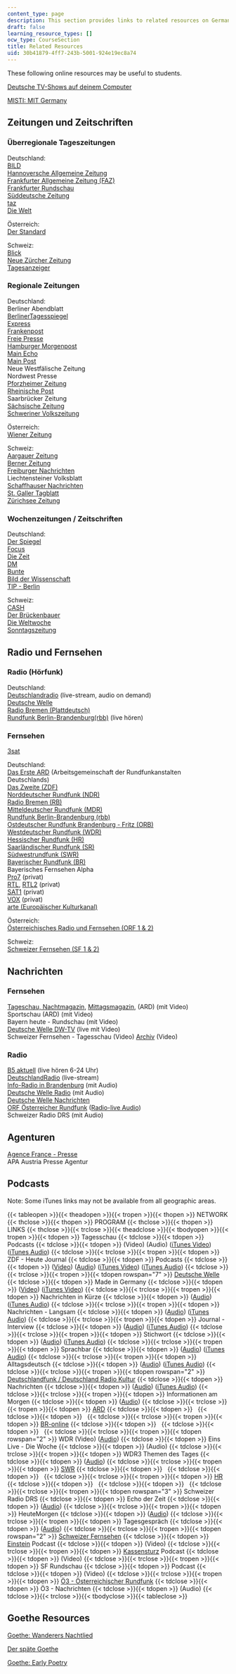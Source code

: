 ```yaml
---
content_type: page
description: This section provides links to related resources on German.
draft: false
learning_resource_types: []
ocw_type: CourseSection
title: Related Resources
uid: 30b41879-4ff7-243b-5001-924e19ec8a74
---
```

These following online resources may be useful to students.

[Deutsche TV-Shows auf deinem Computer](http://rtl-now.rtl.de/)

[MISTI: MIT Germany](https://misti.mit.edu/mit-germany)

## Zeitungen und Zeitschriften

### Überregionale Tageszeitungen

Deutschland:      
[BILD](http://www.bild.de/)      
[Hannoversche Allgemeine Zeitung](http://www.haz.de/)      
[Frankfurter Allgemeine Zeitung (FAZ)](http://www.faz.net/s/homepage.html)      
[Frankfurter Rundschau](http://www.fr-online.de/)      
[Süddeutsche Zeitung](http://www.sueddeutsche.de/)      
[taz](http://www.taz.de/)      
[Die Welt](http://www.welt.de/)

Österreich:      
[Der Standard](http://derstandard.at/)

Schweiz:      
[Blick](http://www.blick.ch/)      
[Neue Zürcher Zeitung](http://www.nzz.ch/)      
[Tagesanzeiger](http://www.tages-anzeiger.ch/)

### Regionale Zeitungen

Deutschland:      
Berliner Abendblatt      
[BerlinerTagesspiegel](http://www.tagesspiegel.de/)      
[Express](http://www.express.de/)      
[Frankenpost](http://www.frankenpost.de/)      
[Freie Presse](http://www.freiepresse.de/TEXTE/NACHRICHTEN/)      
[Hamburger Morgenpost](http://www.mopo.de/)      
[Main Echo](http://www.main-echo.de/)      
[Main Post](http://www.mainpost.de/)      
Neue Westfälische Zeitung      
Nordwest Presse      
[Pforzheimer Zeitung](http://www.pz-news.de/)      
[Rheinische Post](http://www.rp-online.de/)      
Saarbrücker Zeitung      
[Sächsische Zeitung](http://www.sz-online.de/)      
[Schweriner Volkszeitung](http://www.svz.de/)

Österreich:      
[Wiener Zeitung](http://www.wienerzeitung.at/)

Schweiz:      
[Aargauer Zeitung](http://www.a-z.ch/medien/az)      
[Berner Zeitung](http://www.bernerzeitung.ch/)      
[Freiburger Nachrichten](http://www.freiburger-nachrichten.ch/)      
Liechtensteiner Volksblatt      
[Schaffhauser Nachrichten](http://www.shn.ch/)      
[St. Galler Tagblatt](http://www.tagblatt.ch/)      
[Zürichsee Zeitung](http://www.zsz.ch/)

### Wochenzeitungen / Zeitschriften

Deutschland:      
[Der Spiegel](http://www.spiegel.de/)      
[Focus](http://focus.de/)      
[Die Zeit](http://www.zeit.de/index)      
[DM](http://www.dm-online.de/)      
[Bunte](http://www.bunte.de/)      
[Bild der Wissenschaft](https://www.wissenschaft.de/)      
[TIP - Berlin](http://www.tip-berlin.de/)

Schweiz:      
[CASH](http://www.cash.ch/)      
[Der Brückenbauer](http://www.migrosmagazin.ch/leben/familie/artikel/die-brueckenbauer)      
[Die Weltwoche](http://www.weltwoche.ch/)      
[Sonntagszeitung](http://www.sonntagszeitung.ch/)

## Radio und Fernsehen

### Radio (Hörfunk)

Deutschland:      
[Deutschlandradio](http://www.dradio.de/) (live-stream, audio on demand)      
[Deutsche Welle](http://www.dw-world.de/)      
[Radio Bremen (Plattdeutsch)](http://www.radiobremen.de/bremeneins/serien/plattdeutsche_nachrichten/startseite102.html)      
[Rundfunk Berlin-Brandenburg(rbb)](http://www.rbb-online.de/) (live hören)

### Fernsehen

[3sat](http://www.3sat.de/)

Deutschland:      
[Das Erste ARD](http://www.ard.de/) (Arbeitsgemeinschaft der Rundfunkanstalten Deutschlands)      
[Das Zweite (ZDF)](http://www.zdf.de/)      
[Norddeutscher Rundfunk (NDR)](http://www1.ndr.de/index.html?redir=1)      
[Radio Bremen (RB)](http://www.radiobremen.de/)      
[Mitteldeutscher Rundfunk (MDR)](http://www.mdr.de/)      
[Rundfunk Berlin-Brandenburg (rbb)](http://www.rbb-online.de/)      
[Ostdeutscher Rundfunk Brandenburg - Fritz (ORB)](http://www.fritz.de/)      
[Westdeutscher Rundfunk (WDR)](http://www.wdr.de/themen/homepages/homepage.jhtml)      
[Hessischer Rundfunk (HR)](http://www.ard.de/home/intern/fakten/abc-der-ard/Saarlaendischer_Rundfunk__SR_/537542/index.html)      
[Saarländischer Rundfunk (SR)](http://www.sr-online.de/home/1655/)      
[Südwestrundfunk (SWR)](http://www.swr-online.de/)      
[Bayerischer Rundfunk (BR)](http://www.br-online.de/)      
Bayerisches Fernsehen Alpha      
[Pro7](https://www.prosieben.de/) (privat)      
[RTL](http://www.rtl.de/), [RTL2](http://www.rtl2.de/) (privat)      
[SAT1](http://www.sat1.de/) (privat)      
[VOX](http://www.vox.de/) (privat)      
[arte (Europäischer Kulturkanal)](http://www.arte-tv.com/de/70.html)

Österreich:      
[Österreichisches Radio und Fernsehen (ORF 1 & 2)](http://www.orf.at/)

Schweiz:      
[Schweizer Fernsehen (SF 1 & 2)](http://www.sf.tv/)

## Nachrichten

### Fernsehen

[Tageschau, Nachtmagazin](http://www.tagesschau.de/), [Mittagsmagazin](http://www.br-online.de/mittagsmagazin/), (ARD) (mit Video)      
Sportschau (ARD) (mit Video)      
Bayern heute - Rundschau (mit Video)      
[Deutsche Welle DW-TV](https://www.dw.com/en/live-tv/channel-english) (live mit Video)      
Schweizer Fernsehen - Tagesschau (Video) [Archiv](http://www.sf.tv/archiv/index.php) (Video)

### Radio

[B5 aktuell](http://www.br-online.de/b5aktuell/) (live hören 6-24 Uhr)      
[DeutschlandRadio](http://www.dradio.de/) (live-stream)      
[Info-Radio in Brandenburg](http://inforadio.de/) (mit Audio)      
[Deutsche Welle Radio](http://www.dw-world.de/german/0,3367,705-184676,00.html) (mit Audio)      
[Deutsche Welle Nachrichten](http://www.dw-world.de/german)      
[ORF Österreicher Rundfunk](http://www.orf.at/) ([Radio-live Audio](http://radio.orf.at/))      
Schweizer Radio DRS (mit Audio)

## Agenturen

[Agence France - Presse](https://www.afp.com/en/search/results/Agence%20France%20-%20Presse)      
APA Austria Presse Agentur

## Podcasts

Note: Some iTunes links may not be available from all geographic areas.

{{< tableopen >}}{{< theadopen >}}{{< tropen >}}{{< thopen >}}
NETWORK
{{< thclose >}}{{< thopen >}}
PROGRAM
{{< thclose >}}{{< thopen >}}
LINKS
{{< thclose >}}{{< trclose >}}{{< theadclose >}}{{< tbodyopen >}}{{< tropen >}}{{< tdopen >}}
Tagesschau
{{< tdclose >}}{{< tdopen >}}
Podcasts
{{< tdclose >}}{{< tdopen >}}
(Video) (Audio) ([iTunes Video](http://phobos.apple.com/WebObjects/MZStore.woa/wa/viewPodcast?id=92538468)) ([iTunes Audio](http://phobos.apple.com/WebObjects/MZStore.woa/wa/viewPodcast?id=78518945))
{{< tdclose >}}{{< trclose >}}{{< tropen >}}{{< tdopen >}}
ZDF - Heute Journal
{{< tdclose >}}{{< tdopen >}}
Podcasts
{{< tdclose >}}{{< tdopen >}}
([Video](http://podcast.heute.de/journal-video.xml)) ([Audio](http://podcast.heute.de/journal-audio.xml)) ([iTunes Video](http://www.heute.de/ZDFheute/inhalt/21/0,3672,5248821,00.html)) ([iTunes Audio](http://www.heute.de/ZDFheute/inhalt/21/0,3672,5248821,00.html))
{{< tdclose >}}{{< trclose >}}{{< tropen >}}{{< tdopen rowspan="7" >}}
[Deutsche Welle](http://www.dw-world.de/dw/0,2142,9540,00.html)
{{< tdclose >}}{{< tdopen >}}
Made in Germany
{{< tdclose >}}{{< tdopen >}}
([Video](http://blogs.dw-world.de/madeingermany/rss2.xml)) ([iTunes Video](http://phobos.apple.com/WebObjects/MZStore.woa/wa/viewPodcast?id=208317025))
{{< tdclose >}}{{< trclose >}}{{< tropen >}}{{< tdopen >}}
Nachrichten in Kürze
{{< tdclose >}}{{< tdopen >}}
([Audio](http://rss.dw-world.de/xml/podcast_nachrichten)) ([iTunes Audio](http://phobos.apple.com/WebObjects/MZStore.woa/wa/viewPodcast?id=181306049))
{{< tdclose >}}{{< trclose >}}{{< tropen >}}{{< tdopen >}}
Nachrichten - Langsam
{{< tdclose >}}{{< tdopen >}}
([Audio](http://rss.dw-world.de/xml/podcast_langsam_gesprochene_nachrichten)) ([iTunes Audio](http://phobos.apple.com/WebObjects/MZStore.woa/wa/viewPodcast?id=80106652))
{{< tdclose >}}{{< trclose >}}{{< tropen >}}{{< tdopen >}}
Journal - Interview
{{< tdclose >}}{{< tdopen >}}
([Audio](http://blogs.dw-world.de/journal/rss2.xml)) ([iTunes Audio](http://phobos.apple.com/WebObjects/MZStore.woa/wa/viewPodcast?id=109050849&s=143443))
{{< tdclose >}}{{< trclose >}}{{< tropen >}}{{< tdopen >}}
Stichwort
{{< tdclose >}}{{< tdopen >}}
([Audio](http://rss.dw-world.de/xml/podcast_stichwort)) ([iTunes Audio](http://phobos.apple.com/WebObjects/MZStore.woa/wa/viewPodcast?id=108997412))
{{< tdclose >}}{{< trclose >}}{{< tropen >}}{{< tdopen >}}
Sprachbar
{{< tdclose >}}{{< tdopen >}}
([Audio](http://rss.dw-world.de/xml/podcast_sprachbar)) ([iTunes Audio](http://phobos.apple.com/WebObjects/MZStore.woa/wa/viewPodcast?id=80105914))
{{< tdclose >}}{{< trclose >}}{{< tropen >}}{{< tdopen >}}
Alltagsdeutsch
{{< tdclose >}}{{< tdopen >}}
([Audio](http://rss.dw-world.de/xml/podcast_alltagsdeutsch)) ([iTunes Audio](http://phobos.apple.com/WebObjects/MZStore.woa/wa/viewPodcast?id=109002920))
{{< tdclose >}}{{< trclose >}}{{< tropen >}}{{< tdopen rowspan="2" >}}
[Deutschlandfunk / Deutschland Radio Kultur](https://www.deutschlandradio.de/)
{{< tdclose >}}{{< tdopen >}}
Nachrichten
{{< tdclose >}}{{< tdopen >}}
([Audio](http://www.dradio.de/rss/podcast/nachrichten/)) ([iTunes Audio](http://www.dradio.de/rss/podcast/nachrichten/?mode=text))
{{< tdclose >}}{{< trclose >}}{{< tropen >}}{{< tdopen >}}
Informationen am Morgen
{{< tdclose >}}{{< tdopen >}}
([Audio](http://www.dradio.de/rss/podcast/sendungen/informationenammorgen/))
{{< tdclose >}}{{< trclose >}}{{< tropen >}}{{< tdopen >}}
[ARD](https://web.archive.org/web/20130412164215/http://www.ardmediathek.de/)
{{< tdclose >}}{{< tdopen >}}
 
{{< tdclose >}}{{< tdopen >}}
 
{{< tdclose >}}{{< trclose >}}{{< tropen >}}{{< tdopen >}}
[BR-online](http://www.br-online.de/podcast/)
{{< tdclose >}}{{< tdopen >}}
 
{{< tdclose >}}{{< tdopen >}}
 
{{< tdclose >}}{{< trclose >}}{{< tropen >}}{{< tdopen rowspan="2" >}}
WDR (Video) ([Audio](http://www.wdr.de/radio/home/podcasts/index.phtml))
{{< tdclose >}}{{< tdopen >}}
Eins Live - Die Woche
{{< tdclose >}}{{< tdopen >}}
(Audio)
{{< tdclose >}}{{< trclose >}}{{< tropen >}}{{< tdopen >}}
WDR3 Themen des Tages
{{< tdclose >}}{{< tdopen >}}
([Audio](http://podcast.wdr.de/radio/themendestages.xml))
{{< tdclose >}}{{< trclose >}}{{< tropen >}}{{< tdopen >}}
[SWR](http://www.swr.de/)
{{< tdclose >}}{{< tdopen >}}
 
{{< tdclose >}}{{< tdopen >}}
 
{{< tdclose >}}{{< trclose >}}{{< tropen >}}{{< tdopen >}}
[HR](http://www.hr-online.de/website/radio/home/index.jsp?rubrik=15736)
{{< tdclose >}}{{< tdopen >}}
 
{{< tdclose >}}{{< tdopen >}}
 
{{< tdclose >}}{{< trclose >}}{{< tropen >}}{{< tdopen rowspan="3" >}}
Schweizer Radio DRS
{{< tdclose >}}{{< tdopen >}}
Echo der Zeit
{{< tdclose >}}{{< tdopen >}}
([Audio](http://pod.drs.ch/echo_der_zeit_mpx.xml))
{{< tdclose >}}{{< trclose >}}{{< tropen >}}{{< tdopen >}}
HeuteMorgen
{{< tdclose >}}{{< tdopen >}}
([Audio](http://pod.drs.ch/heutemorgen_mpx.xml))
{{< tdclose >}}{{< trclose >}}{{< tropen >}}{{< tdopen >}}
Tagesgespräch
{{< tdclose >}}{{< tdopen >}}
([Audio](http://pod.drs.ch/tagesgesprach_mpx.xml))
{{< tdclose >}}{{< trclose >}}{{< tropen >}}{{< tdopen rowspan="2" >}}
[Schweizer Fernsehen](http://www.sf.tv/podcasts/index.php)
{{< tdclose >}}{{< tdopen >}}
[Einstein](http://www.sf.tv/sf1/einstein/index.php) Podcast
{{< tdclose >}}{{< tdopen >}}
(Video)
{{< tdclose >}}{{< trclose >}}{{< tropen >}}{{< tdopen >}}
[Kassensturz](http://www.sf.tv/sendungen/kassensturz/index.php) Podcast
{{< tdclose >}}{{< tdopen >}}
(Video)
{{< tdclose >}}{{< trclose >}}{{< tropen >}}{{< tdopen >}}
SF Rundschau
{{< tdclose >}}{{< tdopen >}}
Podcast
{{< tdclose >}}{{< tdopen >}}
(Video)
{{< tdclose >}}{{< trclose >}}{{< tropen >}}{{< tdopen >}}
[Ö3 - Österreichischer Rundfunk](https://web.archive.org/web/20130831032133/http://oe3.orf.at/extra/stories/212909/)
{{< tdclose >}}{{< tdopen >}}
Ö3 - Nachrichten
{{< tdclose >}}{{< tdopen >}}
(Audio)
{{< tdclose >}}{{< trclose >}}{{< tbodyclose >}}{{< tableclose >}}

## Goethe Resources

[Goethe: Wanderers Nachtlied](https://web.archive.org/web/20070804172134/http://www.cleverley.org/translations/german/goethe.html)

[Der späte Goethe](http://www.goethezeitportal.de/index.php?id=809)

[Goethe: Early Poetry](http://www2.warwick.ac.uk/fac/arts/german/goethe/podcasts/01/)